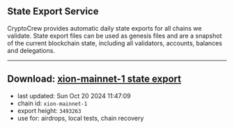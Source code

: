 ## State Export Service
CryptoCrew provides automatic daily state exports for all chains we validate. State export files can be used as genesis files and are a snapshot of the current blockchain state, including all validators, accounts, balances and delegations.

---
**Download: [xion-mainnet-1 state export](https://dl-eu2.ccvalidators.com/SERVICE/xion/xion-mainnet-1_export_3493263.json)**
---

- last updated: Sun Oct 20 2024 11:47:09
- chain id: `xion-mainnet-1`
- export height: `3493263`
- use for: airdrops, local tests, chain recovery
